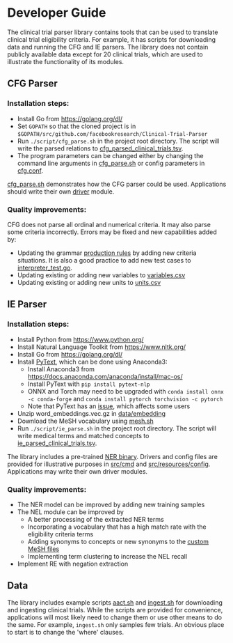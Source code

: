 # Developer Guide

The clinical trial parser library contains tools that can be used to translate 
clinical trial eligibility criteria. For example, it has scripts for downloading data
and running the CFG and IE parsers. The library does not contain publicly available data except 
for 20 clinical trials, which are used to illustrate the functionality of its modules.

## CFG Parser

### Installation steps:

- Install Go from https://golang.org/dl/
- Set `GOPATH` so that the cloned project is in 
`$GOPATH/src/github.com/facebookresearch/Clinical-Trial-Parser`
- Run `./script/cfg_parse.sh` in the project root directory. 
The script will write the parsed relations to [cfg_parsed_clinical_trials.tsv](../data/output/cfg_parsed_clinical_trials.tsv).
- The program parameters can be changed either by changing 
the command line arguments in [cfg_parse.sh](../script/cfg_parse.sh) or 
config parameters in [cfg.conf](../src/resources/config/cfg.conf).

[cfg_parse.sh](../script/cfg_parse.sh) demonstrates how the CFG parser could be used.
Applications should write their own [driver](../src/cmd/cfg/main.go) module.

### Quality improvements:

CFG does not parse all ordinal and numerical criteria. It may also parse some
criteria incorrectly. Errors may be fixed and new capabilities added by:

- Updating the grammar [production rules](../src/ct/parser/production/criterion.go)
by adding new criteria situations. It is also a good practice to add new test cases 
to [interpreter_test.go](../src/ct/parser/interpreter_test.go).
- Updating existing or adding new variables to [variables.csv](../src/resources/variables/variables.csv)
- Updating existing or adding new units to [units.csv](../src/resources/units/units.csv)

## IE Parser

### Installation steps:

- Install Python from https://www.python.org/
- Install Natural Language Toolkit from https://www.nltk.org/
- Install Go from https://golang.org/dl/
- Install [PyText](https://pytext.readthedocs.io/en/master/index.html), which can be done using Anaconda3:
  - Install Anaconda3 from https://docs.anaconda.com/anaconda/install/mac-os/
  - Install PyText with `pip install pytext-nlp`
  - ONNX and Torch may need to be upgraded with  `conda install onnx -c conda-forge` 
  and `conda install pytorch torchvision -c pytorch`
  - Note that PyText has an [issue](https://github.com/facebookresearch/pytext/issues/1365), 
  which affects some users
- Unzip word_embeddings.vec.gz in [data/embedding](../data/embedding)
- Download the MeSH vocabulary using [mesh.sh](../script/mesh.sh)
- Run `./script/ie_parse.sh` in the project root directory. The script will write medical terms and matched concepts
to [ie_parsed_clinical_trials.tsv](../data/output/ie_parsed_clinical_trials.tsv).

The library includes a pre-trained [NER binary](../bin). Drivers and config files are provided 
for illustrative purposes in [src/cmd](../src/cmd) and [src/resources/config](../src/resources/config).
Applications may write their own driver modules.

### Quality improvements:

- The NER model can be improved by adding new training samples
- The NEL module can be improved by
  - A better processing of the extracted NER terms
  - Incorporating a vocabulary that has a high match rate with the eligibility criteria terms
  - Adding synonyms to concepts or new synonyms to the [custom MeSH files](../data/mesh)
  - Implementing term clustering to increase the NEL recall
- Implement RE with negation extraction

## Data

The library includes example scripts [aact.sh](../script/aact.sh) and [ingest.sh](../script/ingest.sh)
for downloading and ingesting clinical trials. While the scripts are provided for convenience, 
applications will most likely need to change them or use other means to do the same. For example, 
`ingest.sh` only samples few trials. An obvious place to start is to change the 'where' clauses.
